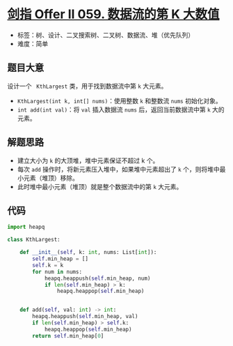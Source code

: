 # [剑指 Offer II 059. 数据流的第 K 大数值](https://leetcode.cn/problems/jBjn9C/)

- 标签：树、设计、二叉搜索树、二叉树、数据流、堆（优先队列）
- 难度：简单

## 题目大意

设计一个 ` KthLargest` 类，用于找到数据流中第 `k` 大元素。

- `KthLargest(int k, int[] nums)`：使用整数 `k` 和整数流 `nums` 初始化对象。
- `int add(int val)`：将 `val` 插入数据流 `nums` 后，返回当前数据流中第 `k` 大的元素。

## 解题思路

- 建立大小为 `k` 的大顶堆，堆中元素保证不超过 k 个。
- 每次 `add` 操作时，将新元素压入堆中，如果堆中元素超出了 `k` 个，则将堆中最小元素（堆顶）移除。
- 此时堆中最小元素（堆顶）就是整个数据流中的第 `k` 大元素。

## 代码

```python
import heapq

class KthLargest:

    def __init__(self, k: int, nums: List[int]):
        self.min_heap = []
        self.k = k
        for num in nums:
            heapq.heappush(self.min_heap, num)
            if len(self.min_heap) > k:
                heapq.heappop(self.min_heap)


    def add(self, val: int) -> int:
        heapq.heappush(self.min_heap, val)
        if len(self.min_heap) > self.k:
            heapq.heappop(self.min_heap)
        return self.min_heap[0]
```

